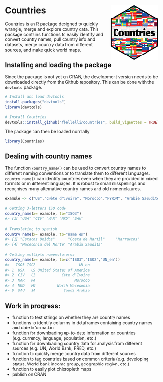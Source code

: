 
<!-- README.md is generated from README.Rmd. Please edit that file -->

# Countries <img src='man/figures/hexagon_sticker.png' align="right" height="180px" />

<!-- badges: start -->
<!-- badges: end -->

Countries is an R package designed to quickly wrangle, merge and explore
country data. This package contains functions to easily identify and
convert country names, pull country info and datasets, merge country
data from different sources, and make quick world maps.

## Installing and loading the package

Since the package is not yet on CRAN, the development version needs to
be downloaded directly from the Github repository. This can be done with
the `devtools` package.

``` r
# Install and load devtools
install.packages("devtools")
library(devtools)

# Install Countries
devtools::install_github("fbellelli/countries", build_vignettes = TRUE)
```

The package can then be loaded normally

``` r
library(Countries)
```

## Dealing with country names

The function `country_name()` can be used to convert country names to
different naming conventions or to translate them to different
languages. `country_name()` can identify countries even when they are
provided in mixed formats or in different languages. It is robust to
small misspellings and recognises many alternative country names and old
nomenclatures.

``` r
example <- c("US","C@ète d^Ivoire", "Morocco","FYROM", "Arabie Saoudite")

# Getting 3-letters ISO code
country_name(x= example, to="ISO3")
#> [1] "USA" "CIV" "MAR" "MKD" "SAU"

# Translating to spanish
country_name(x= example, to="name_es")
#> [1] "Estados Unidos"      "Costa de Marfil"     "Marruecos"          
#> [4] "Macedonia del Norte" "Arabia Saudita"

# Getting multiple nomenclatures
country_name(x= example, to=c("ISO3","ISO2","UN_en"))
#>   ISO3 ISO2                    UN_en
#> 1  USA   US United States of America
#> 2  CIV   CI            Côte d’Ivoire
#> 3  MAR   MA                  Morocco
#> 4  MKD   MK          North Macedonia
#> 5  SAU   SA             Saudi Arabia
```

## Work in progress:

-   function to test strings on whether they are country names
-   functions to identify columns in dataframes containing country names
    and date information
-   function for downloading up-to-date information on countries
    (e.g. currency, language, population, etc.)
-   function for downloading country data for analysis from different
    sources (e.g. UN, World Bank, FRED, etc.)
-   function to quickly merge country data from different sources
-   function to tag countries based on common criteria (e.g. developing
    status, World bank income group, geographic region, etc.)
-   function to easily plot chloropleth maps
-   publish on CRAN
